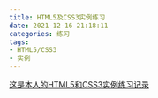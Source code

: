 ```yaml
---
title: HTML5及CSS3实例练习
date: 2021-12-16 21:18:11
categories: 练习
tags:
- HTML5/CSS3
- 实例
---
```

[这是本人的HTML5和CSS3实例练习记录](https://wangyf2020.gitee.io/html/)